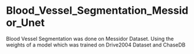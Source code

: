 # Blood_Vessel_Segmentation_Messidor_Unet
Blood Vessel Segmentation was done on Messidor Dataset. Using the weights of a model which was trained on Drive2004 Dataset and ChaseDB
